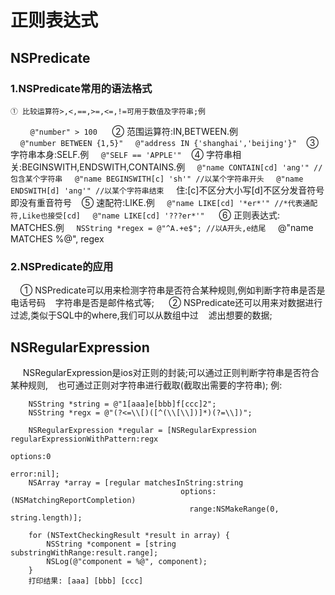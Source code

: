 # 正则表达式
## NSPredicate
### 1.NSPredicate常用的语法格式
	① 比较运算符>,<,==,>=,<=,!=可用于数值及字符串;例     
         `@"number" > 100`   
    ② 范围运算符:IN,BETWEEN.例    
     `@"number BETWEEN {1,5}"`
     `@"address IN {'shanghai','beijing'}"`
    ③ 字符串本身:SELF.例
     `@"SELF == 'APPLE'"`
    ④ 字符串相关:BEGINSWITH,ENDSWITH,CONTAINS.例
     `@"name CONTAIN[cd] 'ang'" //包含某个字符串`
     `@"name BEGINSWITH[c] 'sh'" //以某个字符串开头`
     `@"name ENDSWITH[d] 'ang'" //以某个字符串结束`
     住:[c]不区分大小写[d]不区分发音符号即没有重音符号
    ⑤ 速配符:LIKE.例
     `@"name LIKE[cd] '*er*'" //*代表通配符,Like也接受[cd]`
     `@"name LIKE[cd] '???er*'" `
    ⑥ 正则表达式: MATCHES.例
     `NSString *regex = @"^A.+e$"; //以A开头,e结尾`
     @"name MATCHES %@", regex
### 2.NSPredicate的应用
      ① NSPredicate可以用来检测字符串是否符合某种规则,例如判断字符串是否是电话号码
    字符串是否是邮件格式等;
      ② NSPredicate还可以用来对数据进行过滤,类似于SQL中的where,我们可以从数组中过
    滤出想要的数据;
  
## NSRegularExpression
      NSRegularExpression是ios对正则的封装;可以通过正则判断字符串是否符合某种规则,
    也可通过正则对字符串进行截取(截取出需要的字符串);
      例:
```
    NSString *string = @"1[aaa]e[bbb]f[ccc]2";
    NSString *regx = @"(?<=\\[)([^(\\[\\])]*)(?=\\])";

    NSRegularExpression *regular = [NSRegularExpression regularExpressionWithPattern:regx 
                                                                             options:0 
                                                                             error:nil];
    NSArray *array = [regular matchesInString:string
                                      options:(NSMatchingReportCompletion) 
                                        range:NSMakeRange(0, string.length)];

    for (NSTextCheckingResult *result in array) {
        NSString *component = [string substringWithRange:result.range];
        NSLog(@"component = %@", component);
    }
    打印结果: [aaa] [bbb] [ccc]
```
